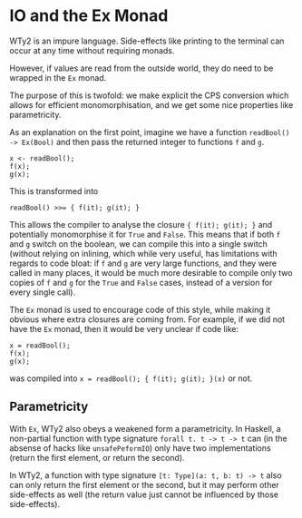# IO and the Ex Monad

WTy2 is an impure language. Side-effects like printing to the terminal can occur at any time without requiring monads.

However, if values are read from the outside world, they do need to be wrapped in the `Ex` monad.

The purpose of this is twofold: we make explicit the CPS conversion which allows for efficient monomorphisation, and we get some nice properties like parametricity.

As an explanation on the first point, imagine we have a function `readBool() -> Ex(Bool)` and then pass the returned integer to functions `f` and `g`.

```WTy2
x <- readBool();
f(x);
g(x);
```

This is transformed into

```WTy2
readBool() >>= { f(it); g(it); }
```

This allows the compiler to analyse the closure `{ f(it); g(it); }` and potentially monomorphise it for `True` and `False`. This means that if both `f` and `g` switch on the boolean, we can compile this into a single switch (without relying on inlining, which while very useful, has limitations with regards to code bloat: if `f` and `g` are very large functions, and they were called in many places, it would be much more desirable to compile only two copies of `f` and `g` for the `True` and `False` cases, instead of a version for every single call).

The `Ex` monad is used to encourage code of this style, while making it obvious where extra closures are coming from. For example, if we did not have the `Ex` monad, then it would be very unclear if code like:

```
x = readBool();
f(x);
g(x);
```

was compiled into `x = readBool(); { f(it); g(it); }(x)` or not.

## Parametricity

With `Ex`, WTy2 also obeys a weakened form a parametricity. In Haskell, a non-partial function with type signature `forall t. t -> t -> t` can (in the absense of hacks like `unsafePeformIO`) only have two implementations (return the first element, or return the second).

In WTy2, a function with type signature `[t: Type](a: t, b: t) -> t` also can only return the first element or the second, but it may perform other side-effects as well (the return value just cannot be influenced by those side-effects).
